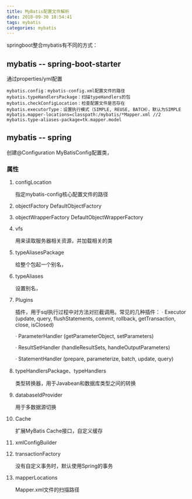 ```yaml
---
title: MyBatis配置文件解析
date: 2018-09-30 18:54:41
tags: mybatis
categories: mybatis
---
```

springboot整合mybatis有不同的方式：

## mybatis -- spring-boot-starter

通过properties/yml配置

```
mybatis.config：mybatis-config.xml配置文件的路径
mybatis.typeHandlersPackage：扫描typeHandlers的包
mybatis.checkConfigLocation：检查配置文件是否存在
mybatis.executorType：设置执行模式（SIMPLE, REUSE, BATCH），默认为SIMPLE
mybatis.mapper-locations=classpath:/mybatis/*Mapper.xml //2
mybatis.type-aliases-package=tk.mapper.model 

```

## mybatis -- spring

创建@Configuration MyBatisConfig配置类，





### 属性

1. configLocation

	指定mybatis-config核心配置文件的路径
2. objectFactory  DefaultObjectFactory
3. objectWrapperFactory DefaultObjectWrapperFactory
4. vfs

	用来读取服务器相关资源，并加载相关的类
5. typeAliasesPackage 

	给整个包起一个别名，
6. typeAliases

	设置别名，
7. Plugins

	插件，用于sql执行过程中对方法对拦截调用。常见的几种插件：
	· Executor (update, query, flushStatements, commit, rollback, getTransaction, close, isClosed)

	· ParameterHandler (getParameterObject, setParameters)
	
	· ResultSetHandler (handleResultSets, handleOutputParameters)
	
	· StatementHandler (prepare, parameterize, batch, update, query)
8. typeHandlersPackage、typeHandlers

	类型转换器，用于Javabean和数据库类型之间的转换
9. databaseIdProvider

	用于多数据源切换
10. Cache

	扩展MyBatis Cache接口，自定义缓存
11. xmlConfigBuilder

	
12. transactionFactory

	没有自定义事务时，默认使用Spring的事务
13. mapperLocations

	Mapper.xml文件的扫描路径
